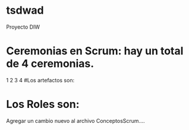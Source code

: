 # tsdwad
Proyecto DIW


# Ceremonias en Scrum: hay un total de 4 ceremonias.
1
2
3
4
#Los artefactos son:



# Los Roles son:

Agregar un cambio nuevo al archivo ConceptosScrum....

